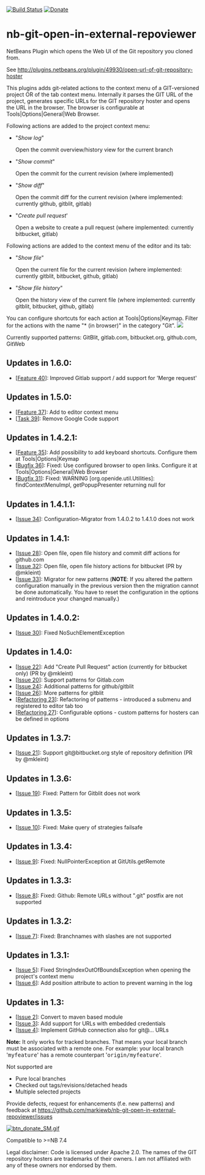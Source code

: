 [![Build Status](https://travis-ci.org/markiewb/nb-git-open-in-external-repoviewer.svg?branch=master)](https://travis-ci.org/markiewb/nb-git-open-in-external-repoviewer)
[![Donate](https://www.paypalobjects.com/en_US/i/btn/btn_donate_SM.gif)](https://www.paypal.com/cgi-bin/webscr?cmd=_s-xclick&hosted_button_id=K4CMP92RZELE2)

nb-git-open-in-external-repoviewer
==================================

NetBeans Plugin which opens the Web UI of the Git repository you cloned from.

See http://plugins.netbeans.org/plugin/49930/open-url-of-git-repository-hoster

This plugins adds git-related actions to the context menu of a GIT-versioned project OR of the tab context menu.
Internally it parses the GIT URL of the project, generates specific URLs for the GIT repository hoster and opens the URL in the browser. The browser is configurable at Tools|Options|General|Web Browser.
<p>
Following actions are added to the project context menu:
<ul>
<li>"<i>Show log</i>"<p>Open the commit overview/history view for the current branch</p></li>
<li>"<i>Show commit</i>"<p>Open the commit for the current revision (where implemented)</p></li>
<li>"<i>Show diff</i>"<p>Open the commit diff for the current revision (where implemented: currently github, gitblit, gitlab)</p></li>
<li>"<i>Create pull request</i>'<p>Open a website to create a pull request (where implemented: currently bitbucket, gitlab)</p></li>
</ul>
</p>
<p>
Following actions are added to the context menu of the editor and its tab:
<ul>
<li>"<i>Show file</i>"<p>Open the current file for the current revision (where implemented: currently gitblit, bitbucket, github, gitlab)</p></li>
<li>"<i>Show file history</i>"<p>Open the history view of the current file (where implemented: currently gitblit, bitbucket, github, gitlab)</p></li>
</ul>
</p>
You can configure shortcuts for each action at Tools|Options|Keymap. Filter for the actions with the name "* (in browser)" in the category "Git".

<img src="https://raw.github.com/markiewb/nb-git-open-in-external-repoviewer/master/doc/1.5.0.png"/>

<p>Currently supported patterns: GitBlit, gitlab.com, bitbucket.org, github.com, GitWeb</p>


<h2>Updates in 1.6.0:</h2>
<ul>
<li>[<a href="https://github.com/markiewb/nb-git-open-in-external-repoviewer/issues/40">Feature 40</a>]: Improved Gitlab support / add support for 'Merge request'</li>
</ul>

<h2>Updates in 1.5.0:</h2>
<ul>
<li>[<a href="https://github.com/markiewb/nb-git-open-in-external-repoviewer/issues/37">Feature 37</a>]: Add to editor context menu</li>
<li>[<a href="https://github.com/markiewb/nb-git-open-in-external-repoviewer/issues/39">Task 39</a>]: Remove Google Code support</li>
</ul>

<h2>Updates in 1.4.2.1:</h2>
<ul>
<li>[<a href="https://github.com/markiewb/nb-git-open-in-external-repoviewer/issues/35">Feature 35</a>]: Add possibility to add keyboard shortcuts. Configure them at Tools|Options|Keymap</li>
<li>[<a href="https://github.com/markiewb/nb-git-open-in-external-repoviewer/issues/36">Bugfix 36</a>]: Fixed: Use configured browser to open links. Configure it at Tools|Options|General|Web Browser</li>
<li>[<a href="https://github.com/markiewb/nb-git-open-in-external-repoviewer/issues/31">Bugfix 31</a>]: Fixed: WARNING [org.openide.util.Utilities]: findContextMenuImpl, getPopupPresenter returning null for</li>
</ul>

<h2>Updates in 1.4.1.1:</h2>
<ul>
<li>[<a href="https://github.com/markiewb/nb-git-open-in-external-repoviewer/issues/34">Issue 34</a>]: Configuration-Migrator from 1.4.0.2 to 1.4.1.0 does not work </li>
</ul>

<h2>Updates in 1.4.1:</h2>
<ul>
<li>[<a href="https://github.com/markiewb/nb-git-open-in-external-repoviewer/issues/28">Issue 28</a>]: Open file, open file history and commit diff actions for github.com </li>
<li>[<a href="https://github.com/markiewb/nb-git-open-in-external-repoviewer/pull/32">Issue 32</a>]: Open file, open file history actions for bitbucket (PR by @mkleint)</li>
<li>[<a href="https://github.com/markiewb/nb-git-open-in-external-repoviewer/issues/33">Issue 33</a>]: Migrator for new patterns (<b>NOTE</b>: If you altered the pattern configuration manually in the previous version then the migration cannot be done automatically. You have to reset the configuration in the options and reintroduce your changed manually.)</li>
</ul>

<h2>Updates in 1.4.0.2:</h2>
<ul>
<li>[<a href="https://github.com/markiewb/nb-git-open-in-external-repoviewer/issues/30">Issue 30</a>]: Fixed NoSuchElementException</li>
</ul>

<h2>Updates in 1.4.0:</h2>
<ul>
<li>[<a href="https://github.com/markiewb/nb-git-open-in-external-repoviewer/pull/22">Issue 22</a>]: Add "Create Pull Request" action (currently for bitbucket only) (PR by @mkleint)</li>
<li>[<a href="https://github.com/markiewb/nb-git-open-in-external-repoviewer/issues/20">Issue 20</a>]: Support patterns for Gitlab.com</li>
<li>[<a href="https://github.com/markiewb/nb-git-open-in-external-repoviewer/issues/24">Issue 24</a>]: Additional patterns for github/gitblit</li>
<li>[<a href="https://github.com/markiewb/nb-git-open-in-external-repoviewer/issues/26">Issue 26</a>]: More patterns for gitblit</li>
<li>[<a href="https://github.com/markiewb/nb-git-open-in-external-repoviewer/issues/23">Refactoring 23</a>]: Refactoring of patterns - introduced a submenu and registered to editor tab too</li>
<li>[<a href="https://github.com/markiewb/nb-git-open-in-external-repoviewer/issues/27">Refactoring 27</a>]: Configurable options - custom patterns for hosters can be defined in options</li>
</ul>

<h2>Updates in 1.3.7:</h2>
<ul>
<li>[<a href="https://github.com/markiewb/nb-git-open-in-external-repoviewer/pull/21">Issue 21</a>]: Support git@bitbucket.org style of repository definition (PR by @mkleint)</li>
</ul>

<h2>Updates in 1.3.6:</h2>
<ul>
<li>[<a href="https://github.com/markiewb/nb-git-open-in-external-repoviewer/issues/19">Issue 19</a>]: Fixed: Pattern for Gitblit does not work</li>
</ul>

<h2>Updates in 1.3.5:</h2>
<ul>
<li>[<a href="https://github.com/markiewb/nb-git-open-in-external-repoviewer/issues/10">Issue 10</a>]: Fixed: Make query of strategies failsafe</li>
</ul>

<h2>Updates in 1.3.4:</h2>
<ul>
<li>[<a href="https://github.com/markiewb/nb-git-open-in-external-repoviewer/issues/9">Issue 9</a>]: Fixed: NullPointerException at GitUtils.getRemote</li>
</ul>

<h2>Updates in 1.3.3:</h2>
<ul>
<li>[<a href="https://github.com/markiewb/nb-git-open-in-external-repoviewer/issues/8">Issue 8</a>]: Fixed: Github: Remote URLs without ".git" postfix are not supported</li>
</ul>

<h2>Updates in 1.3.2:</h2>
<ul>
<li>[<a href="https://github.com/markiewb/nb-git-open-in-external-repoviewer/issues/7">Issue 7</a>]: Fixed: Branchnames with slashes are not supported</li>
</ul>

<h2>Updates in 1.3.1:</h2>
<ul>
<li>[<a href="https://github.com/markiewb/nb-git-open-in-external-repoviewer/issues/5">Issue 5</a>]: Fixed StringIndexOutOfBoundsException when opening the project's context menu</li>
<li>[<a href="https://github.com/markiewb/nb-git-open-in-external-repoviewer/issues/6">Issue 6</a>]: Add position attribute to action to prevent warning in the log</li>
</ul>

<h2>Updates in 1.3:</h2>
<ul>
<li>[<a href="https://github.com/markiewb/nb-git-open-in-external-repoviewer/issues/2">Issue 2</a>]: Convert to maven based module</li>
<li>[<a href="https://github.com/markiewb/nb-git-open-in-external-repoviewer/issues/3">Issue 3</a>]: Add support for URLs with embedded credentials</li>
<li>[<a href="https://github.com/markiewb/nb-git-open-in-external-repoviewer/pull/4">Issue 4</a>]: Implement GitHub connection also for git@... URLs</li>
</ul>
<p><b>Note:</b> It only works for tracked branches. That means your local branch must be associated with a remote one. For example: your local branch '<tt>myfeature</tt>' has a remote counterpart '<tt>origin/myfeature</tt>'.</p>

<p>Not supported are
<ul>
<li>Pure local branches</li>
<li>Checked out tags/revisions/detached heads</li>
<li>Multiple selected projects</li>
</ul>
</p>
<p>Provide defects, request for enhancements (f.e. new patterns) and feedback at <a href="https://github.com/markiewb/nb-git-open-in-external-repoviewer/issues">https://github.com/markiewb/nb-git-open-in-external-repoviewer/issues</a></p>
<p><a href="https://www.paypal.com/cgi-bin/webscr?cmd=_s-xclick&hosted_button_id=K4CMP92RZELE2"><img src="https://www.paypalobjects.com/en_US/i/btn/btn_donate_SM.gif" alt="btn_donate_SM.gif"></a></p>
<p>Compatible to >=NB 7.4</p>
<p>Legal disclaimer: Code is licensed under Apache 2.0. The names of the GIT repository hosters are trademarks of their owners. I am not affiliated with any of these owners nor endorsed by them.</p>
    